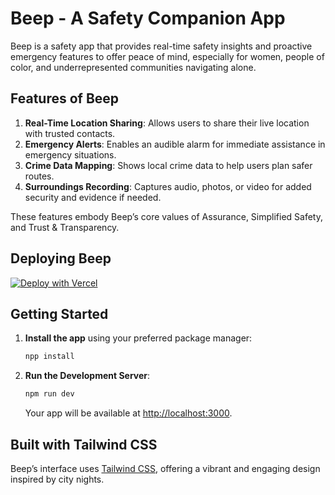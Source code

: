 # Beep - A Safety Companion App

Beep is a safety app that provides real-time safety insights and proactive emergency features to offer peace of mind, especially for women, people of color, and underrepresented communities navigating alone.

## Features of Beep

1. **Real-Time Location Sharing**: Allows users to share their live location with trusted contacts.
2. **Emergency Alerts**: Enables an audible alarm for immediate assistance in emergency situations.
3. **Crime Data Mapping**: Shows local crime data to help users plan safer routes.
4. **Surroundings Recording**: Captures audio, photos, or video for added security and evidence if needed.

These features embody Beep’s core values of Assurance, Simplified Safety, and Trust & Transparency.

## Deploying Beep

[![Deploy with Vercel](https://vercel.com/button)](https://idsp-2-beep-vlog.vercel.app/)

## Getting Started

1. **Install the app** using your preferred package manager:

   ```bash
   npp install
   ```

2. **Run the Development Server**:

   ```bash
   npm run dev
   ```

   Your app will be available at [http://localhost:3000](http://localhost:3000).

## Built with Tailwind CSS

Beep’s interface uses [Tailwind CSS](https://tailwindcss.com), offering a vibrant and engaging design inspired by city nights.
